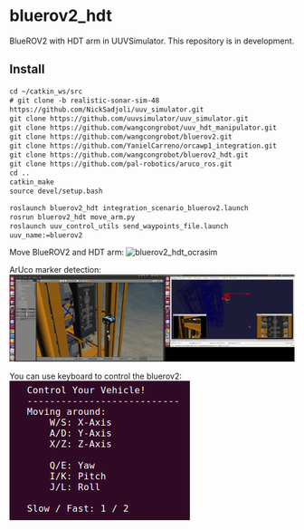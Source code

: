 # bluerov2_hdt

BlueROV2 with HDT arm in UUVSimulator. This repository is in development. 


## Install

```
cd ~/catkin_ws/src
# git clone -b realistic-sonar-sim-48 https://github.com/NickSadjoli/uuv_simulator.git 
git clone https://github.com/uuvsimulator/uuv_simulator.git
git clone https://github.com/wangcongrobot/uuv_hdt_manipulator.git
git clone https://github.com/wangcongrobot/bluerov2.git
git clone https://github.com/YanielCarreno/orcawp1_integration.git
git clone https://github.com/wangcongrobot/bluerov2_hdt.git
git clone https://github.com/pal-robotics/aruco_ros.git
cd ..
catkin_make
source devel/setup.bash
```

```
roslaunch bluerov2_hdt integration_scenario_bluerov2.launch
rosrun bluerov2_hdt move_arm.py
roslaunch uuv_control_utils send_waypoints_file.launch uuv_name:=bluerov2
```
Move BlueROV2 and HDT arm:
![bluerov2_hdt_ocrasim](images/bluerov2_arm_ocrasimx2.gif)

ArUco marker detection:
![aruco_detection](image/../images/bluerov2_arm_aruco_detectionx2.gif)

You can use keyboard to control the bluerov2:
![keyboard](images/keyboard.png)